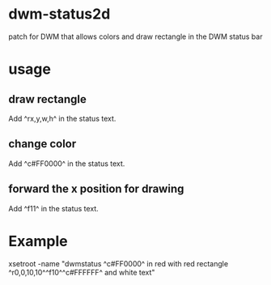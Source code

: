 dwm-status2d
============

patch for DWM that allows colors and draw rectangle in the DWM status bar

usage
=====

draw rectangle
--------------
Add ^rx,y,w,h^ in the status text.

change color
------------
Add ^c#FF0000^ in the status text.

forward the x position for drawing
----------------------------------
Add ^f11^ in the status text.

Example
=======

xsetroot -name "dwmstatus ^c#FF0000^ in red with red rectangle ^r0,0,10,10^^f10^^c#FFFFFF^ and white text"
